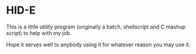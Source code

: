 # HID-E
This is a little utility program (originally a batch, shellscript and C mashup script) to help with my job.

Hope it serves well to anybody using it for whatever reason you may use it.
